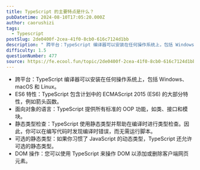 ```yaml
---
title: TypeScript 的主要特点是什么？
pubDatetime: 2024-08-10T17:05:20.000Z
author: caorushizi
tags:
  - Typescript
postSlug: 2de0400f-2cea-41f0-8cb0-616c7124d1bb
description: " 跨平台：TypeScript 编译器可以安装在任何操作系统上，包括 Windows、macOS 和 Linux。 ES6 特性：TypeScript 包含计划中的 ECMAScript 2015 (ES6) 的大部分特性，例如箭头函数。 面向对象的语言：TypeScript 提供所有标准的 OOP 功能，如类、接口和模块。 静态类型检查：TypeScript 使用静态类型并帮助在编译时进行类型检"
difficulty: 1.5
questionNumber: 477
source: https://fe.ecool.fun/topic/2de0400f-2cea-41f0-8cb0-616c7124d1bb
---
```


- 跨平台：TypeScript 编译器可以安装在任何操作系统上，包括 Windows、macOS 和 Linux。
- ES6 特性：TypeScript 包含计划中的 ECMAScript 2015 (ES6) 的大部分特性，例如箭头函数。
- 面向对象的语言：TypeScript 提供所有标准的 OOP 功能，如类、接口和模块。
- 静态类型检查：TypeScript 使用静态类型并帮助在编译时进行类型检查。因此，你可以在编写代码时发现编译时错误，而无需运行脚本。
- 可选的静态类型：如果你习惯了 JavaScript 的动态类型，TypeScript 还允许可选的静态类型。
- DOM 操作：您可以使用 TypeScript 来操作 DOM 以添加或删除客户端网页元素。
